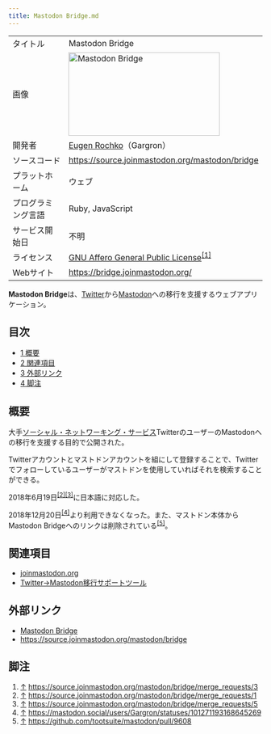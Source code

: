 ```yaml
---
title: Mastodon Bridge.md
---
```

<div>

|                    |                                                                                                                                                                                                                                                                                                                                                           |
|--------------------|-----------------------------------------------------------------------------------------------------------------------------------------------------------------------------------------------------------------------------------------------------------------------------------------------------------------------------------------------------------|
| タイトル           | Mastodon Bridge                                                                                                                                                                                                                                                                                                                                           |
| 画像               | [<img src="/images/thumb/7/71/MastodonBridge.png/300px-MastodonBridge.png" srcset="/images/thumb/7/71/MastodonBridge.png/450px-MastodonBridge.png 1.5x, /images/thumb/7/71/MastodonBridge.png/600px-MastodonBridge.png 2x" width="300" height="165" alt="Mastodon Bridge" />](/%E3%83%95%E3%82%A1%E3%82%A4%E3%83%AB:MastodonBridge.png "Mastodon Bridge") |
| 開発者             | [Eugen Rochko](/Eugen_Rochko "Eugen Rochko")（Gargron）                                                                                                                                                                                                                                                                                                   |
| ソースコード       | <a href="https://source.joinmastodon.org/mastodon/bridge" rel="nofollow">https://source.joinmastodon.org/mastodon/bridge</a>                                                                                                                                                                                                                              |
| プラットホーム     | ウェブ                                                                                                                                                                                                                                                                                                                                                    |
| プログラミング言語 | Ruby, JavaScript                                                                                                                                                                                                                                                                                                                                          |
| サービス開始日     | 不明                                                                                                                                                                                                                                                                                                                                                      |
| ライセンス         | [GNU Affero General Public License](/GNU_Affero_General_Public_License "GNU Affero General Public License")<sup>[\[1\]](#cite_note-1)</sup>                                                                                                                                                                                                               |
| Webサイト          | <a href="https://bridge.joinmastodon.org/" rel="nofollow">https://bridge.joinmastodon.org/</a>                                                                                                                                                                                                                                                            |

  

**Mastodon Bridge**は、[Twitter](/Twitter "Twitter")から[Mastodon](/%E3%83%9E%E3%82%B9%E3%83%88%E3%83%89%E3%83%B3 "マストドン")への移行を支援するウェブアプリケーション。

<div>

<div lang="ja" dir="ltr">

## 目次

</div>

-   [1 概要](#.E6.A6.82.E8.A6.81)
-   [2 関連項目](#.E9.96.A2.E9.80.A3.E9.A0.85.E7.9B.AE)
-   [3 外部リンク](#.E5.A4.96.E9.83.A8.E3.83.AA.E3.83.B3.E3.82.AF)
-   [4 脚注](#.E8.84.9A.E6.B3.A8)

</div>

## 概要

大手[ソーシャル・ネットワーキング・サービス](/%E3%82%BD%E3%83%BC%E3%82%B7%E3%83%A3%E3%83%AB%E3%83%BB%E3%83%8D%E3%83%83%E3%83%88%E3%83%AF%E3%83%BC%E3%82%AD%E3%83%B3%E3%82%B0%E3%83%BB%E3%82%B5%E3%83%BC%E3%83%93%E3%82%B9 "ソーシャル・ネットワーキング・サービス")TwitterのユーザーのMastodonへの移行を支援する目的で公開された。

Twitterアカウントとマストドンアカウントを組にして登録することで、Twitterでフォローしているユーザーがマストドンを使用していればそれを検索することができる。

2018年6月19日<sup>[\[2\]](#cite_note-2)[\[3\]](#cite_note-3)</sup>に日本語に対応した。

2018年12月20日<sup>[\[4\]](#cite_note-4)</sup>より利用できなくなった。また、マストドン本体からMastodon Bridgeへのリンクは削除されている<sup>[\[5\]](#cite_note-5)</sup>。

## 関連項目

-   [joinmastodon.org](/Joinmastodon.org "Joinmastodon.org")
-   [Twitter→Mastodon移行サポートツール](/Twitter%E2%86%92Mastodon%E7%A7%BB%E8%A1%8C%E3%82%B5%E3%83%9D%E3%83%BC%E3%83%88%E3%83%84%E3%83%BC%E3%83%AB "Twitter→Mastodon移行サポートツール")

## 外部リンク

-   <a href="https://bridge.joinmastodon.org/" rel="nofollow">Mastodon Bridge</a>
-   <a href="https://source.joinmastodon.org/mastodon/bridge" rel="nofollow">https://source.joinmastodon.org/mastodon/bridge</a>

## 脚注

<div>

1.  [↑](#cite_ref-1) <a href="https://source.joinmastodon.org/mastodon/bridge/merge_requests/3" rel="nofollow">https://source.joinmastodon.org/mastodon/bridge/merge_requests/3</a>
2.  [↑](#cite_ref-2) <a href="https://source.joinmastodon.org/mastodon/bridge/merge_requests/1" rel="nofollow">https://source.joinmastodon.org/mastodon/bridge/merge_requests/1</a>
3.  [↑](#cite_ref-3) <a href="https://source.joinmastodon.org/mastodon/bridge/merge_requests/5" rel="nofollow">https://source.joinmastodon.org/mastodon/bridge/merge_requests/5</a>
4.  [↑](#cite_ref-4) <a href="https://mastodon.social/users/Gargron/statuses/101271193168645269" rel="nofollow">https://mastodon.social/users/Gargron/statuses/101271193168645269</a>
5.  [↑](#cite_ref-5) <a href="https://github.com/tootsuite/mastodon/pull/9608" rel="nofollow">https://github.com/tootsuite/mastodon/pull/9608</a>

</div>

</div>
